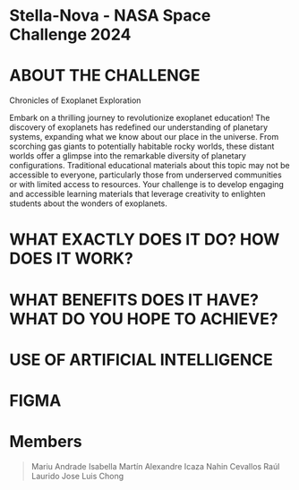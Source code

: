 # Stella-Nova - NASA Space Challenge 2024

# ABOUT THE CHALLENGE
Chronicles of Exoplanet Exploration

Embark on a thrilling journey to revolutionize exoplanet education! The discovery of exoplanets has redefined our understanding of planetary systems, expanding what we know about our place in the universe. From scorching gas giants to potentially habitable rocky worlds, these distant worlds offer a glimpse into the remarkable diversity of planetary configurations. Traditional educational materials about this topic may not be accessible to everyone, particularly those from underserved communities or with limited access to resources. Your challenge is to develop engaging and accessible learning materials that leverage creativity to enlighten students about the wonders of exoplanets.

# WHAT EXACTLY DOES IT DO? HOW DOES IT WORK?


# WHAT BENEFITS DOES IT HAVE? WHAT DO YOU HOPE TO ACHIEVE?


# USE OF ARTIFICIAL INTELLIGENCE


# FIGMA


# Members
> Mariu Andrade
> Isabella Martín 
> Alexandre Icaza
> Nahin Cevallos
> Raúl Laurido
> Jose Luis Chong


